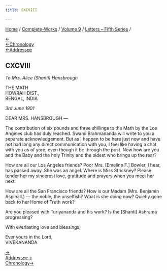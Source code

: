 ```yaml
---
title: CXCVIII

---
```

<div>

[Home](../../../index.htm) / [Complete-Works](../../complete_works.htm)
/ [Volume 9](../volume_9_contents.htm) / [Letters – Fifth
Series](letters_fifth_series_contents.htm) /

[←](197_mother.htm)  
[←Chronology](../../volume_5/epistles_first_series/104_shashi.htm)  
[←Addressee](177_mrs_hansbrough.htm)

## CXCVIII

*To Mrs. Alice (Shanti) Hansbrough*

THE MATH  
HOWRAH DIST.,  
BENGAL, INDIA

*3rd June 1901*

DEAR MRS. HANSBROUGH —

The contribution of six pounds and three shillings to the Math by the
Los Angeles club has duly reached. Swami Brahmananda will write to you a
separate acknowledgement. But as I happen to be here just now and have
not had long any direct communication with you, I feel like having a
chat with you as of yore, even though it be through the post. Now how
are you and the Baby and the holy Trinity and the oldest who brings up
the rear?

How are all our Los Angeles friends? Poor Mrs. \[Emeline F.\] Bowler, I
hear, has passed away. She was an angel. Where is Miss Strickney? Please
tender her my sincerest love, gratitude and prayers when you meet her
next.

How are all the San Francisco friends? How is our Madam (Mrs. Benjamin
Aspinall.) — the noble, the unselfish? What is she doing now? Quietly
gone back to her Home of Truth work?

Are you pleased with Turiyananda and his work? Is the \[Shanti\] Ashrama
progressing?

With everlasting love and blessings,

Ever yours in the Lord,  
VIVEKANANDA

[→](199_friend.htm)  
[Addressee→](217_mrs_hansbrough.htm)  
[Chronology→](../../volume_5/epistles_first_series/105_joe.htm)

</div>
